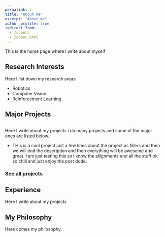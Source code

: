 ```yaml
---
permalink: /
title: "About me"
excerpt: "About me"
author_profile: true
redirect_from: 
  - /about/
  - /about.html
---
```

This is the home page where I write about myself


Research Interests
------------------
Here I list down my research areas
- Robotics
- Computer Vision
- Reinforcement Learning

Major Projects
--------------

<figure style="width: 50px" class="align-left">
  <img src="{{ site.url }}{{ site.baseurl }}/images/profile.png" alt="">
</figure>

Here I write about my projects
I do many projects and some of the major ones are listed below.
- THis is a cool project just a few lines about the project as fillers and then we will end the description and then everything will be awesome and great.
I am just testing this so i know the allignments and all the stuff ok so chill and just enjoy the post dude.


### [See all projects](/portfolio.html)


Experience
----------
Here I write about my projects


My Philosophy
-------------
Here comes my philosophy.


